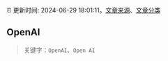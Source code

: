 :alarm_clock: 更新时间: 2024-06-29 18:01:11。[文章来源](/README.md)、[文章分类](/TAGS.md)

## OpenAI


> 关键字：`OpenAI`、`Open AI`




